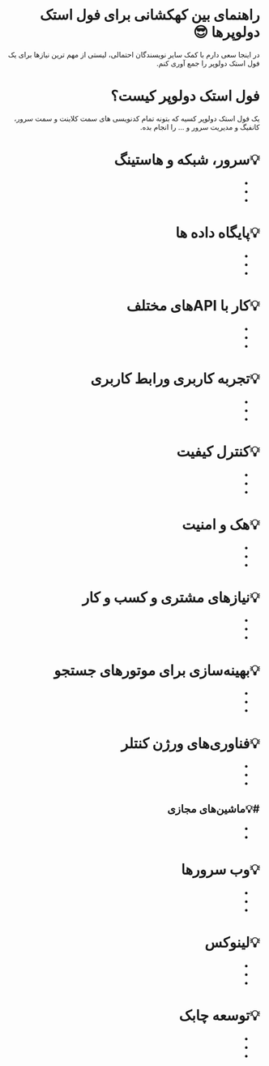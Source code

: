 <div dir="rtl">

# راهنمای بین کهکشانی برای فول استک دولوپرها :sunglasses:


در اینجا سعی دارم با کمک سایر نویسندگان احتمالی، لیستی از مهم ترین نیازها برای یک فول استک دولوپر را جمع آوری کنم.

# فول استک دولوپر کیست؟
یک فول استک دولوپر کسیه که بتونه  تمام کدنویسی های سمت کلاینت و سمت سرور، کانفیگ و مدیریت سرور و ... را انجام بده.

# :bulb:سرور، شبکه و هاستینگ 
-
-
-

# :bulb:پایگاه داده ها 
-
-
-

#	:bulb:کار با  APIهای مختلف
-
-
-

#	:bulb:تجربه کاربری ورابط کاربری
-
-
-

#	:bulb:کنترل کیفیت
-
-
-

# :bulb:هک و امنیت
-
-
-

#	:bulb:نیازهای مشتری و کسب و کار
-
-
-

#	:bulb:بهینه‌سازی برای موتورهای جستجو 
-
-
-

#	:bulb:فناوری‌های ورژن کنتلر 
-
-
-

#:bulb:ماشین‌های مجازی
-
-
-

#	:bulb:وب‌ سرورها
-
-
-

#	:bulb:لینوکس 
-
-
-

# :bulb:توسعه چابک
-
-
-


